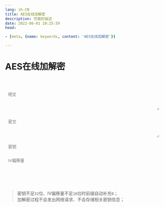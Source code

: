 ```yaml
---
lang: zh-CN   
title: AES在线加解密  
description: 页面的描述  
date: 2022-06-01 10:25:59  
head:

- [meta, {name: keywords, content: 'AES在线加解密'}]

---
```


# AES在线加解密

<br>
<br>
<label style="display: flex;">
   <textarea class="oead-textarea" placeholder="明文" v-model="plaintext"></textarea>
</label>
<br>
<label style="display: flex;">
   <textarea class="oead-textarea" placeholder="密文" v-model="ciphertext"></textarea>
</label>
<br>
<label>
   <input class="oead-input" style="resize: none;" placeholder="密钥" v-model="secretKey" type="password"/>
</label>
<br><br>
<label>
   <input class="oead-input" style="resize: none" placeholder="IV偏移量" v-model="iv" type="password"/>
</label>
<br><br><br>
<div>
    <M-Button @click="decrypt()" class="oead-decrypt" :isLoading="decryptBtnLoading" text="解密" type="primary"></M-Button>
    &nbsp;&nbsp;
    <M-Button @click="encrypt()" class="oead-encrypt" :isLoading="encryptBtnLoading" text="加密" type="primary"></M-Button>
    &nbsp;&nbsp;
    <M-Button @click="reset()" text="重置"></M-Button>
</div>
<br>

> 密钥不足`32`位、IV偏移量不足`16`位时前缀自动补充`0`；  
> 加解密过程不会发出网络请求、不会存储相关密钥信息；

<script>

import CryptoJS from "crypto-js";


export default {
  name: 'AES',
  data(){
    return {
        plaintext: "",
        ciphertext: "",
        secretKey: this.getUrlParam("secretKey"),
        iv: this.getUrlParam("iv"),
        encryptBtnLoading: false,
        decryptBtnLoading: false,
    };
  },
  created() {
  },
  methods: {
    getUrlParam(name) {
        if (typeof window === 'undefined') {
            return null;
        }
        var reg = new RegExp('(^|&)' + name + '=([^&]*)(&|$)', 'i');
        var value = window.location.search.substr(1).match(reg);
        if (value != null) {
            return unescape(value[2]);
        }
        return null;
    },
    decrypt() {
        if(!this.process()){
           return;
        }
        if (!this.ciphertext) {
            $warning("密文不能为空！");
            return;
        }
        this.decryptBtnLoading = true;
        let key = CryptoJS.enc.Utf8.parse(this.secretKey.padStart(32, '0'));
        let iv = CryptoJS.enc.Utf8.parse(this.iv.padStart(16, '0'));
      
        let base64 = CryptoJS.enc.Base64.parse(this.ciphertext);
        let src = CryptoJS.enc.Base64.stringify(base64);

        const decrypt = CryptoJS.AES.decrypt(src, key, {
          iv: iv,
          mode: CryptoJS.mode.CBC,
          padding: CryptoJS.pad.Pkcs7
        });
        this.plaintext = CryptoJS.enc.Utf8.stringify(decrypt).toString();
        this.decryptBtnLoading = false;
    },
    process() {
        if (!this.secretKey) {
            $warning("密钥不能为空！");
            return false;
        }
        if (!this.iv) {
            $warning("IV偏移量不能为空！");
            return false;
        }
        if(this.secretKey.length > 32) {
            $warning("密钥过长，不可超过32位！");
            return false;
        }
        if(this.secretKey.length < 32) {
            this.secretKey = this.secretKey.padStart(32, '0');
        }
        if(this.iv.length > 16) {
            $warning("IV偏移量过长，不可超过16位！");
            return false;
        }
        if(this.iv.length < 16) {
            this.iv = this.iv.padStart(16, '0');
        }
        return true;
    },
    encrypt() {
        if(!this.process()){
           return;
        }
        if (!this.plaintext) {
            $warning("明文不能为空！");
            return;
        }
        this.encryptBtnLoading = true;
        let key = CryptoJS.enc.Utf8.parse(this.secretKey.padStart(32, '0'));
        let iv = CryptoJS.enc.Utf8.parse(this.iv.padStart(16, '0'));
        let srcs = CryptoJS.enc.Utf8.parse(this.plaintext);
        const encrypted = CryptoJS.AES.encrypt(srcs, key, {
          iv: iv,
          mode: CryptoJS.mode.CBC,
          padding: CryptoJS.pad.Pkcs7,
        });
        this.ciphertext = CryptoJS.enc.Base64.stringify(encrypted.ciphertext);
        this.encryptBtnLoading = false;
    },
    reset() {
        this.plaintext = "";
        this.ciphertext = "";
        this.secretKey = "";
        this.iv = "";
    }
  }
}
</script>

<style scoped>

.oead-input{
    transition: background-color var(--t-color), border-color var(--t-color);
    border-radius: 5px;
    height: 28px;
    color: var(--c-text);
    border: 1px solid var(--c-border);
    outline: none;
    background-color: var(--c-bg);
    padding-left : 0.75em;
}

.oead-textarea{
    /*overflow: hidden;*/
    overflow-wrap: break-word; 
    max-height: 400px;
    min-height: 72px;
    resize: vertical;
    width: 100%;
    max-width: 100%;
    border-radius: 5px;
    outline: none;
    background-color: var(--c-bg);
    transition: background-color var(--t-color),border-color var(--t-color);
    color: var(--c-text);
    padding: 0.75em;
    word-break:break-all;
    border: 1px solid var(--c-border);
}
</style>


<AdsbyGoogle slot="7889564278" layout="in-article"/>

<Comment></Comment>
